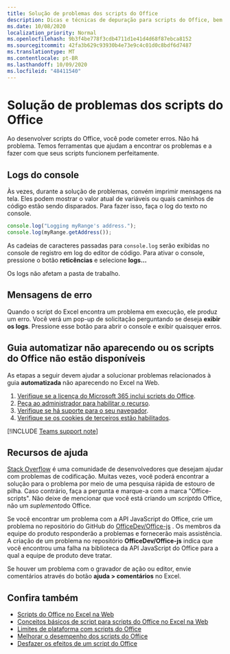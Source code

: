```yaml
---
title: Solução de problemas dos scripts do Office
description: Dicas e técnicas de depuração para scripts do Office, bem como recursos da ajuda.
ms.date: 10/08/2020
localization_priority: Normal
ms.openlocfilehash: 9b3f4be778f3cdb4711d1e41d4d68f87ebca8152
ms.sourcegitcommit: 42fa3b629c93930b4e73e9c4c01d0c8bdf6d7487
ms.translationtype: MT
ms.contentlocale: pt-BR
ms.lasthandoff: 10/09/2020
ms.locfileid: "48411540"
---
```

# <a name="troubleshooting-office-scripts"></a>Solução de problemas dos scripts do Office

Ao desenvolver scripts do Office, você pode cometer erros. Não há problema. Temos ferramentas que ajudam a encontrar os problemas e a fazer com que seus scripts funcionem perfeitamente.

## <a name="console-logs"></a>Logs do console

Às vezes, durante a solução de problemas, convém imprimir mensagens na tela. Eles podem mostrar o valor atual de variáveis ou quais caminhos de código estão sendo disparados. Para fazer isso, faça o log do texto no console.

```TypeScript
console.log("Logging myRange's address.");
console.log(myRange.getAddress());
```

As cadeias de caracteres passadas para `console.log` serão exibidas no console de registro em log do editor de código. Para ativar o console, pressione o botão **reticências** e selecione **logs...**

Os logs não afetam a pasta de trabalho.

## <a name="error-messages"></a>Mensagens de erro

Quando o script do Excel encontra um problema em execução, ele produz um erro. Você verá um pop-up de solicitação perguntando se deseja **exibir os logs**. Pressione esse botão para abrir o console e exibir quaisquer erros.

## <a name="automate-tab-not-appearing-or-office-scripts-unavailable"></a>Guia automatizar não aparecendo ou os scripts do Office não estão disponíveis

As etapas a seguir devem ajudar a solucionar problemas relacionados à guia **automatizada** não aparecendo no Excel na Web.

1. [Verifique se a licença do Microsoft 365 inclui scripts do Office](../overview/excel.md#requirements).
1. [Peça ao administrador para habilitar o recurso](/microsoft-365/admin/manage/manage-office-scripts-settings).
1. [Verifique se há suporte para o seu navegador](platform-limits.md#browser-support).
1. [Verifique se os cookies de terceiros estão habilitados](platform-limits.md#third-party-cookies).

[!INCLUDE [Teams support note](../includes/teams-support-note.md)]

## <a name="help-resources"></a>Recursos de ajuda

[Stack Overflow](https://stackoverflow.com/questions/tagged/office-scripts) é uma comunidade de desenvolvedores que desejam ajudar com problemas de codificação. Muitas vezes, você poderá encontrar a solução para o problema por meio de uma pesquisa rápida de estouro de pilha. Caso contrário, faça a pergunta e marque-a com a marca "Office-scripts". Não deixe de mencionar que você está criando um *script*do Office, não um *suplemento*do Office.

Se você encontrar um problema com a API JavaScript do Office, crie um problema no repositório do GitHub do [OfficeDev/Office-js](https://github.com/OfficeDev/office-js) . Os membros da equipe do produto responderão a problemas e fornecerão mais assistência. A criação de um problema no repositório **OfficeDev/Office-js** indica que você encontrou uma falha na biblioteca da API JavaScript do Office para a qual a equipe de produto deve tratar.

Se houver um problema com o gravador de ação ou editor, envie comentários através do botão **ajuda > comentários** no Excel.

## <a name="see-also"></a>Confira também

- [Scripts do Office no Excel na Web](../overview/excel.md)
- [Conceitos básicos de script para scripts do Office no Excel na Web](../develop/scripting-fundamentals.md)
- [Limites de plataforma com scripts do Office](platform-limits.md)
- [Melhorar o desempenho dos scripts do Office](../develop/web-client-performance.md)
- [Desfazer os efeitos de um script do Office](undo.md)
